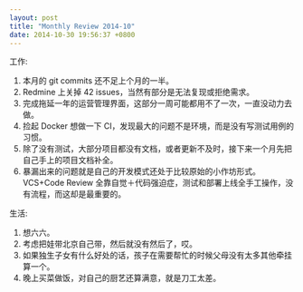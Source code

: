 ```yaml
---
layout: post
title: "Monthly Review 2014-10"
date: 2014-10-30 19:56:37 +0800
---
```


工作:

1. 本月的 git commits 还不足上个月的一半。
2. Redmine 上关掉 42 issues，当然有部分是无法复现或拒绝需求。
3. 完成拖延一年的运营管理界面，这部分一周可能都用不了一次，一直没动力去做。
4. 捡起 Docker 想做一下 CI，发现最大的问题不是环境，而是没有写测试用例的习惯。
5. 除了没有测试，大部分项目都没有文档，或者更新不及时，接下来一个月先把自己手上的项目文档补全。
6. 暴漏出来的问题就是自己的开发模式还处于比较原始的小作坊形式。VCS+Code Review 全靠自觉＋代码强迫症，测试和部署上线全手工操作，没有流程，而这却是最重要的。

生活:

1. 想六六。
2. 考虑把娃带北京自己带，然后就没有然后了，哎。
3. 如果独生子女有什么好处的话，孩子在需要帮忙的时候父母没有太多其他牵挂算一个。
4. 晚上买菜做饭，对自己的厨艺还算满意，就是刀工太差。
